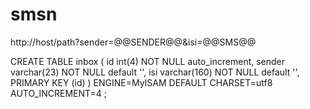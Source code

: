 # smsn

http://host/path?sender=@@SENDER@@&isi=@@SMS@@

CREATE TABLE inbox (
  id int(4) NOT NULL auto_increment,
  sender varchar(23) NOT NULL default '',
  isi varchar(160) NOT NULL default '',
  PRIMARY KEY  (id)
) ENGINE=MyISAM DEFAULT CHARSET=utf8 AUTO_INCREMENT=4 ;  


